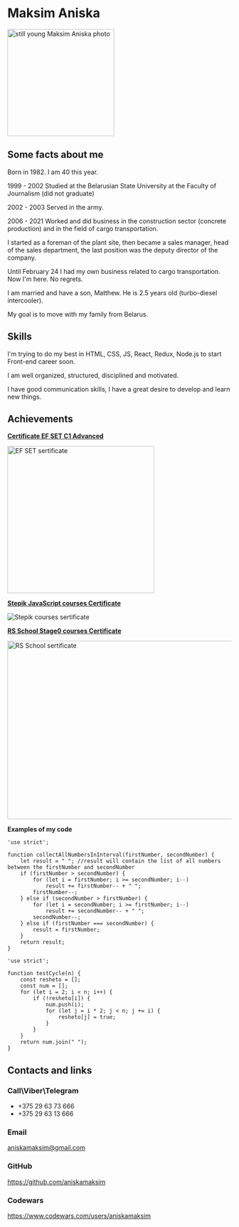 # Maksim Aniska
<img src = "https://avatars.githubusercontent.com/u/106627293?v=4" width = "240" height = "240" alt = "still young Maksim Aniska photo">

## Some facts about me
Born in 1982. I am 40 this year.

1999 - 2002 Studied at the Belarusian State University at the Faculty of Journalism (did not graduate)

2002 - 2003 Served in the army.

2006 - 2021 Worked and did business in the construction sector (concrete production) and in the field of cargo transportation.

I started as a foreman of the plant site, then became a sales manager, head of the sales department, the last position was the deputy director of the company.

Until February 24 I had my own business related to cargo transportation. Now I'm here. No regrets.

I am married and have a son, Matthew. He is 2.5 years old (turbo-diesel intercooler).

My goal is to move with my family from Belarus.

## Skills
I'm trying to do my best in HTML, CSS, JS, React, Redux, Node.js to start Front-end career soon. 

I am well organized, structured, disciplined and motivated.

I have good communication skills, I have a great desire to develop and learn new things.


## Achievements


<a href = "https://www.efset.org/cert/reYjvv">**Certificate EF SET C1 Advanced**</a>

<img src = "https://ibeton.by/wp-content/uploads/EFSET_MaksimAniska.png" href = "https://www.efset.org/cert/reYjvv" width = "330" height = "330" alt = "EF SET sertificate" float = "left">

<a href = "https://stepik.org/certificate/756e53216330284945e45bdf3ec116229277adf0.pdf">**Stepik JavaScript courses Certificate**</a>

<img src = "https://stepik.org/certificate/756e53216330284945e45bdf3ec116229277adf0.png?resolution=small" alt = "Stepik courses sertificate" float = "left">

<a href = "https://stepik.org/certificate/756e53216330284945e45bdf3ec116229277adf0.pdf">**RS School Stage0 courses Certificate**</a>

<img src = "https://ibeton.by/wp-content/uploads/RS_school_cerificate_stage0.png" width = "650" height = "400" alt = "RS School sertificate" float = "left">


**Examples of my code**
```
'use strict';

function collectAllNumbersInInterval(firstNumber, secondNumber) {
    let result = " "; //result will contain the list of all numbers between the firstNumber and secondNumber
    if (firstNumber > secondNumber) {
        for (let i = firstNumber; i >= secondNumber; i--)
            result += firstNumber-- + " ";
        firstNumber--;
    } else if (secondNumber > firstNumber) {
        for (let i = secondNumber; i >= firstNumber; i--)
            result += secondNumber-- + " ";
        secondNumber--;
    } else if (firstNumber === secondNumber) {
        result = firstNumber;
    }
    return result;
}
```

```
'use strict';

function testCycle(n) {
    const resheto = [];
    const num = [];
    for (let i = 2; i < n; i++) {
        if (!resheto[i]) {
            num.push(i);
            for (let j = i * 2; j < n; j += i) {
                resheto[j] = true;
            }
        }
    }
    return num.join(" ");
}
```

## Contacts and links
### Call\Viber\Telegram
* +375 29 63 73 666
* +375 29 63 13 666
### Email
aniskamaksim@gmail.com
### GitHub
https://github.com/aniskamaksim
### Codewars
https://www.codewars.com/users/aniskamaksim